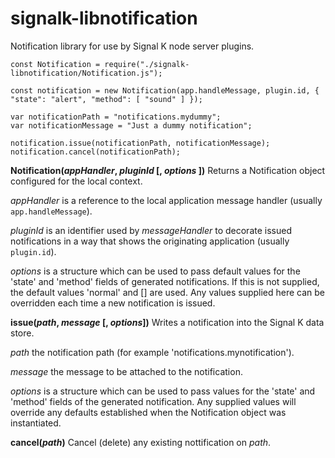 # signalk-libnotification
Notification library for use by Signal K node server plugins.
```
const Notification = require("./signalk-libnotification/Notification.js");

const notification = new Notification(app.handleMessage, plugin.id, { "state": "alert", "method": [ "sound" ] });

var notificationPath = "notifications.mydummy";
var notificationMessage = "Just a dummy notification";

notification.issue(notificationPath, notificationMessage);
notification.cancel(notificationPath);
```

__Notification(*appHandler*, *pluginId* [, *options* ])__
Returns a Notification object configured for the local context.

*appHandler* is a reference to the local application message handler (usually ```app.handleMessage```).

*pluginId* is an identifier used by *messageHandler* to decorate issued notifications in a way that shows the originating application (usually ```plugin.id```).

*options* is a structure which can be used to pass default values for the 'state' and 'method' fields of generated notifications.
If this is not supplied, the default values 'normal' and [] are used.
Any values supplied here can be overridden each time a new notification is issued.

__issue(*path*, *message* [, *options*])__
Writes a notification into the Signal K data store.

*path* the notification path (for example 'notifications.mynotification').

*message* the message to be attached to the notification.

*options* is a structure which can be used to pass values for the 'state' and 'method' fields of the generated notification.
Any supplied values will override any defaults established when the Notification object was instantiated.

__cancel(*path*)__
Cancel (delete) any existing nottification on *path*.

